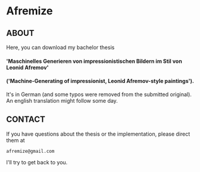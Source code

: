# Afremize

## ABOUT

Here, you can download my bachelor thesis

#### 'Maschinelles Generieren von impressionistischen Bildern im Stil von Leonid Afremov'
#### ('Machine-Generating of impressionist, Leonid Afremov-style paintings').
 
It's in German (and some typos were removed from the submitted original).
An english translation might follow some day.


##  CONTACT

If you have questions about the thesis or the implementation, please direct them at

    afremize@gmail.com

I'll try to get back to you.
